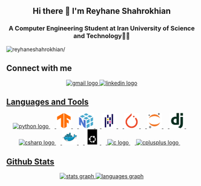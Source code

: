### <h2 align="center">Hi there 👋 I'm Reyhane Shahrokhian</h2>

<h3 align="center">A Computer Engineering Student at Iran University of Science and Technology👨‍💻</h3>
<p align="left"> <img src=https://komarev.com/ghpvc/?username=reyhaneshahrokhian alt=reyhaneshahrokhian/> </p>



## Connect with me  

<div align="center">
  <a href="https://reyhane.shahrokh@gmail.com" target="_blank">
    <img src="https://raw.githubusercontent.com/maurodesouza/profile-readme-generator/master/src/assets/icons/social/gmail/default.svg" width="52" height="40" alt="gmail logo"  />
  </a>
  <a href="https://linkedin.com/in/reyhane-shahrokhian-850105213/" target="_blank">
    <img src="https://raw.githubusercontent.com/maurodesouza/profile-readme-generator/master/src/assets/icons/social/linkedin/default.svg" width="52" height="40" alt="linkedin logo"  />
</div>


## Languages and Tools  
 
<div align="center">
  <img src="https://cdn.jsdelivr.net/gh/devicons/devicon/icons/python/python-original-wordmark.svg" height="40" alt="python logo"  />
  <img width="12" />
  <img src="https://github.com/devicons/devicon/blob/v2.15.1/icons/tensorflow/tensorflow-original.svg" height="40" alt="tensorflow logo"  />
  <img width="12" />
  <img src="https://github.com/devicons/devicon/blob/v2.15.1/icons/numpy/numpy-original.svg" height="40" alt="numpy logo"  />
  <img width="12" />
  <img src="https://github.com/devicons/devicon/blob/v2.15.1/icons/pandas/pandas-original.svg" height="40" alt="pandas logo"  />
  <img width="12" />
  <img src="https://github.com/devicons/devicon/blob/v2.15.1/icons/pytorch/pytorch-original.svg" height="40" alt="pytorch logo"  />
  <img width="12" />
  <img src="https://github.com/devicons/devicon/blob/v2.15.1/icons/jupyter/jupyter-original.svg" height="40" alt="jupyter logo"  />
  <img width="12" />
  <img src="https://github.com/devicons/devicon/blob/v2.15.1/icons/django/django-plain.svg" height="40" alt="django logo"  />
  <img width="12" />
  <img src="https://cdn.jsdelivr.net/gh/devicons/devicon/icons/csharp/csharp-plain.svg" height="40" alt="csharp logo"  />
  <img width="12" />
  <img src="https://github.com/devicons/devicon/blob/v2.15.1/icons/docker/docker-original.svg" height="40" alt="docker logo"  />
  <img width="12" />
  <img src="https://github.com/devicons/devicon/blob/v2.15.1/icons/ubuntu/ubuntu-plain.svg" height="40" alt="ubuntu logo"  />
  <img width="12" />
  <img src="https://cdn.jsdelivr.net/gh/devicons/devicon/icons/c/c-plain.svg" height="40" alt="c logo"  />
  <img width="12" />
  <img src="https://cdn.jsdelivr.net/gh/devicons/devicon/icons/cplusplus/cplusplus-plain.svg" height="40" alt="cplusplus logo"  />
  <img width="12" />
</div>

## Github Stats  
<div align="center">
  <img src="https://github-readme-stats.vercel.app/api?username=reyhaneshahrokhian&hide_title=false&hide_rank=false&show_icons=true&include_all_commits=true&count_private=true&disable_animations=false&theme=aura&locale=en&hide_border=false&order=1" height="150" alt="stats graph"  />
  <img src="https://github-readme-stats.vercel.app/api/top-langs?username=reyhaneshahrokhian&hide_title=false&layout=compact&card_width=320&langs_count=10&theme=aura&hide_border=false&order=2" height="150" alt="languages graph"  />
</div>

